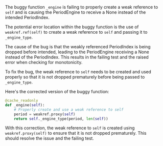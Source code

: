 The buggy function `_engine` is failing to properly create a weak reference to `self` and is causing the PeriodEngine to receive a None instead of the intended PeriodIndex.

The potential error location within the buggy function is the use of `weakref.ref(self)` to create a weak reference to `self` and passing it to `_engine_type`.

The cause of the bug is that the weakly referenced PeriodIndex is being dropped before intended, leading to the PeriodEngine receiving a None instead of the PeriodIndex. This results in the failing test and the raised error when checking for monotonicity.

To fix the bug, the weak reference to `self` needs to be created and used properly so that it is not dropped prematurely before being passed to `_engine_type`.

Here's the corrected version of the buggy function:

```python
@cache_readonly
def _engine(self):
    # Properly create and use a weak reference to self
    period = weakref.proxy(self)
    return self._engine_type(period, len(self))
```

With this correction, the weak reference to `self` is created using `weakref.proxy(self)` to ensure that it is not dropped prematurely. This should resolve the issue and the failing test.